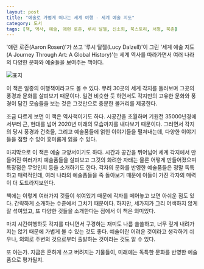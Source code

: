 ```yaml
---
layout: post
title: "에술로 가볍게 떠나는 세계 여행 - 세계 예술 지도"
category: 도서
tags: [책, 역사, 예술, 애런 로즌, 루시 달젤, 신소희, 북스토리, 서평, 북촌]
---
```


'애런 로즌(Aaron Rosen)'가 쓰고
'루시 달젤(Lucy Dalzell)'이 그린
'세계 예술 지도(A Journey Through Art: A Global History)'는
세계 역사를 따라가면서 여러 나라의 다양한 문화와 예술들을 보여주는 책이다.

![표지](https://lh3.googleusercontent.com/zHUuYvnmP646MQ4f55wBzNHfgnK9LbYYihNAeG_H997CSWul1Nmoi0ziadtwPTCktVjppKIA9a3Vyg=s480)

이 책은 일종의 여행책이라고도 볼 수 있다.
무려 30곳의 세계 각지를 둘러보며
그곳의 풍경과 문화를 살펴보기 때문이다.
일견 비슷한 듯 하면서도 각지만의 고유한 문화와 풍경이 담긴 모습들을 보는 것은
그것만으로 충분한 볼거리를 제공한다.

조금 다르게 보면 이 책은 역사책이기도 하다.
시공간을 초월하며
기원전 35000년경에서부터 근, 현대를 넘어 2020년 미래의 모습까지를 내다보기 때문이다.
그러면서 각지의 당시 풍경과 건축물, 그리고 예술품들에 얽힌 이야기들을 펼쳐내는데,
다양한 이야기들을 접할 수 있어 흥미롭게 읽을 수 있다.

마지막으로 이 책은 예술 교양서이기도 하다.
시간과 공간을 뛰어넘어 세계 각지에서 만들어진 여러가지 예술품들을 살펴보고
그것의 화려한 자태는 물론 어떻게 만들어졌으며 특장점은 무엇인지 등을 소개하기도 한다.
각자의 문화를 반영한 예술품들은 정말 독특하고 매력적인데,
여러 나라의 예술품들을 죽 돌아보기 때문에
이들이 가진 각자의 매력이 더 도드라지보인다.

책에는 이렇게 여러가지 것들이 섞여있기 때문에 각자를 떼어놓고 보면 아쉬운 점도 있다.
간략하게 소개하는 수준에서 그치기 때문이다.
하지만, 세가지가 그리 어색하지 않게 잘 섞여있고,
또 다양한 것들을 소개한다는 점에서 이 책은 의미있다.

마치 시간여행하듯 각지를 다니면서 구경하는 재미도 나름 쏠쏠하고,
너무 깊게 내려가지는 않기 때문에 가볍게 볼 수 있는 것도 좋다.
예술이란 어려운 것이라고 생각하기 쉬우나,
의외로 주변의 것으로부터 출발하는 것이라는 것도 알 수 있다.

또 아는가.
지금은 흔하게 쓰고 버려지는 기물들이,
미래에는 독특한 문화를 반영한 예술품으로 평가될지.
